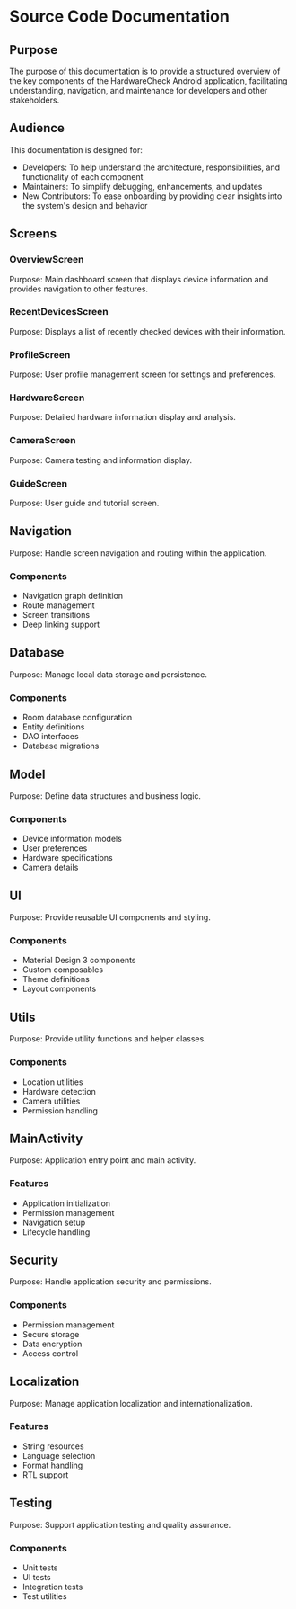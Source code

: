 # Source Code Documentation

## Purpose
The purpose of this documentation is to provide a structured overview of the key components of the HardwareCheck Android application, facilitating understanding, navigation, and maintenance for developers and other stakeholders.

## Audience
This documentation is designed for:
- Developers: To help understand the architecture, responsibilities, and functionality of each component
- Maintainers: To simplify debugging, enhancements, and updates
- New Contributors: To ease onboarding by providing clear insights into the system's design and behavior

## Screens
### OverviewScreen
Purpose: Main dashboard screen that displays device information and provides navigation to other features.

### RecentDevicesScreen
Purpose: Displays a list of recently checked devices with their information.

### ProfileScreen
Purpose: User profile management screen for settings and preferences.

### HardwareScreen
Purpose: Detailed hardware information display and analysis.

### CameraScreen
Purpose: Camera testing and information display.

### GuideScreen
Purpose: User guide and tutorial screen.

## Navigation
Purpose: Handle screen navigation and routing within the application.

### Components
- Navigation graph definition
- Route management
- Screen transitions
- Deep linking support

## Database
Purpose: Manage local data storage and persistence.

### Components
- Room database configuration
- Entity definitions
- DAO interfaces
- Database migrations

## Model
Purpose: Define data structures and business logic.

### Components
- Device information models
- User preferences
- Hardware specifications
- Camera details

## UI
Purpose: Provide reusable UI components and styling.

### Components
- Material Design 3 components
- Custom composables
- Theme definitions
- Layout components

## Utils
Purpose: Provide utility functions and helper classes.

### Components
- Location utilities
- Hardware detection
- Camera utilities
- Permission handling

## MainActivity
Purpose: Application entry point and main activity.

### Features
- Application initialization
- Permission management
- Navigation setup
- Lifecycle handling

## Security
Purpose: Handle application security and permissions.

### Components
- Permission management
- Secure storage
- Data encryption
- Access control

## Localization
Purpose: Manage application localization and internationalization.

### Features
- String resources
- Language selection
- Format handling
- RTL support

## Testing
Purpose: Support application testing and quality assurance.

### Components
- Unit tests
- UI tests
- Integration tests
- Test utilities 